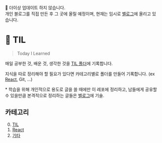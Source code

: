 🚫 더이상 업데이트 하지 않습니다.  
개인 블로그를 직접 만든 후 그 곳에 올릴 예정이며, 현재는 임시로 [벨로그](https://velog.io/@treejy/series/TIL)에 올리고 있습니다.

# 📓 TIL
>  Today I Learned


매일 공부한 것, 배운 것, 생각한 것을 [TIL 폴더](https://github.com/NamJwong/TIL/tree/main/TIL)에 기록합니다.

지식을 따로 정리해야 할 필요가 있다면 카테고리별로 폴더를 만들어 기록합니다. (ex [React](https://github.com/NamJwong/TIL/tree/main/React), Git, ...)

\* 학습을 위해 개인적으로  용도로 글을 쓸 때에만 이 레포에 정리하고, 남들에게 공유할 수 있을만큼 본격적으로 정리하는 글들은 [벨로그](https://velog.io/@treejy)에 기술.

## 카테고리

0. [TIL](https://github.com/NamJwong/TIL/tree/main/TIL)
1. [React](https://github.com/NamJwong/TIL/tree/main/React)
2. [기타](https://github.com/NamJwong/TIL/tree/main/%EA%B8%B0%ED%83%80)
